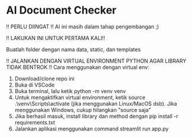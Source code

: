 # AI Document Checker

!! PERLU DIINGAT !!
AI ini masih dalam tahap pengembangan ;)

!! LAKUKAN INI UNTUK PERTAMA KALI!!

Buatlah folder dengan nama data, static, dan templates

!! JALANKAN DENGAN VIRTUAL ENVIRONMENT PYTHON AGAR LIBRARY TIDAK BENTROK !!
Cara menggunakan dengan virtual env:
1. Download/clone repo ini
2. Buka di VSCode
3. Buka terminal, lalu ketik python -m venv venv
4. Untuk mengaktifkan virtual environment, ketik source .\venv\Scripts\activate (jika menggunakan Linux/MacOS dsb). Jika menggunakan Windows, cukup hilangkan "source saja"
5. Jika berhasil masuk, install library dan method dengan pip install -r requirements.txt
6. Jalankan aplikasi menggunakan command streamlit run app.py
